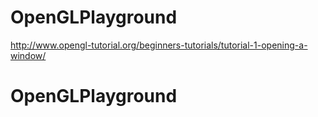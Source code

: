 # OpenGLPlayground
http://www.opengl-tutorial.org/beginners-tutorials/tutorial-1-opening-a-window/
# OpenGLPlayground
